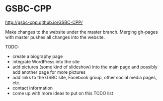 # GSBC-CPP

http://gsbc-cpp.github.io/GSBC-CPP/

Make changes to the website under the master branch. Merging gh-pages with master pushes all changes into the website.

TODO:
 - create a biography page
 - integrate WordPress into the site
 - add pictures (some kind of slideshow) into the main page and possibly add another page for more pictures
 - add links to the GSBC site, Facebook group, other social media pages, etc.
 - contact information
 - come up with more ideas to put on this TODO list